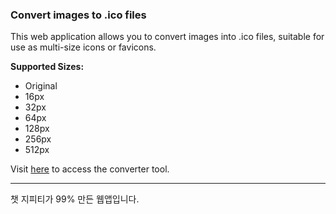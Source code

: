 ### Convert images to .ico files

This web application allows you to convert images into .ico files, suitable for use as multi-size icons or favicons.

**Supported Sizes:**
- Original
- 16px
- 32px
- 64px
- 128px
- 256px
- 512px

Visit [here](https://publicpark.github.io/ico-converter/) to access the converter tool.

---
챗 지피티가 99% 만든 웹앱입니다.
